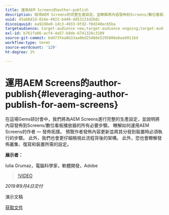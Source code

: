 ```yaml
---
title: 運用AEM Screens的author-publish
description: 取得AEM Screens的完整生產設定，並瞭解將內容發佈到Screens/數位看板播放器的所有必要步驟。
uuid: 45a68d1d-824e-4922-b440-dd53131d2bdc
discoiquuid: ea92d8e0-1dc3-4933-9fd2-f8d240ec65ba
targetaudience: target-audience new;target-audience ongoing;target-audience upgrader
exl-id: b761fa06-acf4-4a57-b8de-6741326c3109
source-git-commit: bdd73fea8b33aa0bd25d8de5295808a6aa9911bd
workflow-type: tm+mt
source-wordcount: '129'
ht-degree: 2%

---
```


# 運用AEM Screens的author-publish{#leveraging-author-publish-for-aem-screens}

在這場Gems研討會中，我們將為AEM Screens進行完整的生產設定，並說明將內容發佈到Screens/數位看板播放器的所有必要步驟。 瞭解如何運用AEM Screens的作者 — 發佈拓撲。 預覽作者發佈內容更新並將其分發到裝置時必須執行的步驟。 此外，我們也會更仔細檢視此流程背後的架構。 此外，您也會瞭解發佈叢集、復寫和裝置所需的設定。

**展示者：**

Iulia Grumaz，電腦科學家，軟體開發，Adobe

>[!VIDEO](https://video.tv.adobe.com/v/28706/?quality=9)

*2019年9月4日交付*

演示文稿

[获取文件](assets/leveraging-author-publish-aem-screens-final.pdf)
